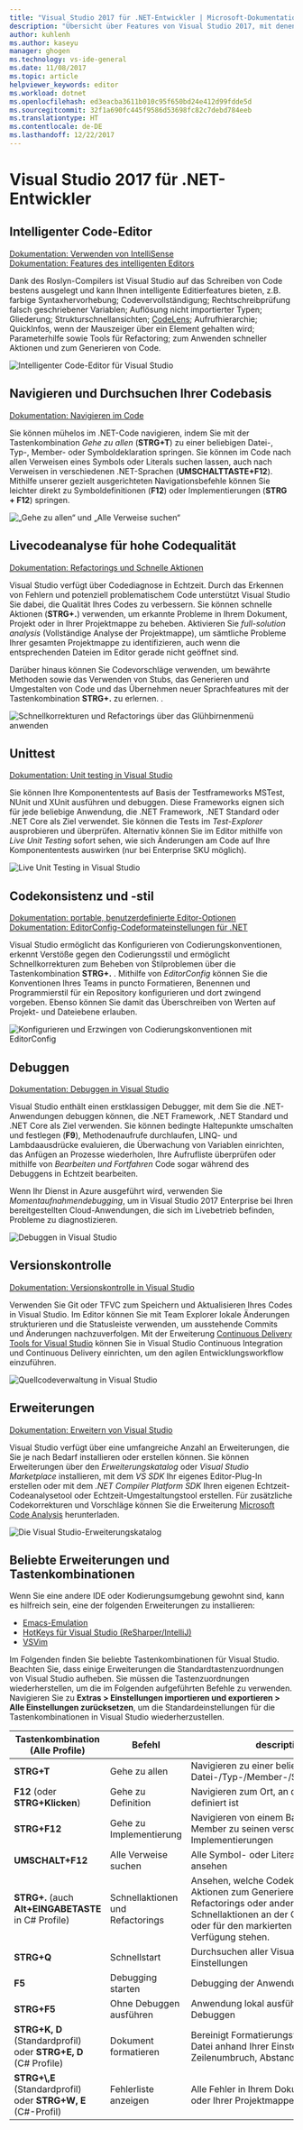 ```yaml
---
title: "Visual Studio 2017 für .NET-Entwickler | Microsoft-Dokumentation"
description: "Übersicht über Features von Visual Studio 2017, mit denen Sie .NET-Code schneller und besser schreiben können."
author: kuhlenh
ms.author: kaseyu
manager: ghogen
ms.technology: vs-ide-general
ms.date: 11/08/2017
ms.topic: article
helpviewer_keywords: editor
ms.workload: dotnet
ms.openlocfilehash: ed3eacba3611b010c95f650bd24e412d99fdde5d
ms.sourcegitcommit: 32f1a690fc445f9586d53698fc82c7debd784eeb
ms.translationtype: HT
ms.contentlocale: de-DE
ms.lasthandoff: 12/22/2017
---
```

# <a name="visual-studio-2017-for-net-developers"></a>Visual Studio 2017 für .NET-Entwickler

## <a name="smart-code-editor"></a>Intelligenter Code-Editor
[Dokumentation: Verwenden von IntelliSense](using-intellisense.md)  
[Dokumentation: Features des intelligenten Editors](writing-code-in-the-code-and-text-editor.md)

Dank des Roslyn-Compilers ist Visual Studio auf das Schreiben von Code bestens ausgelegt und kann Ihnen intelligente Editierfeatures bieten, z.B. farbige Syntaxhervorhebung; Codevervollständigung; Rechtschreibprüfung falsch geschriebener Variablen; Auflösung nicht importierter Typen; Gliederung; Strukturschnellansichten; [CodeLens](find-code-changes-and-other-history-with-codelens.md); Aufrufhierarchie; QuickInfos, wenn der Mauszeiger über ein Element gehalten wird; Parameterhilfe sowie Tools für Refactoring; zum Anwenden schneller Aktionen und zum Generieren von Code.
 
![Intelligenter Code-Editor für Visual Studio](../ide/media/VSIDE_Productivity_SmartCodeEditor.png "VSIDE_Productivity_SmartCodeEditor")  

## <a name="navigate-and-search-your-codebase"></a>Navigieren und Durchsuchen Ihrer Codebasis
[Dokumentation: Navigieren im Code](navigating-code.md)

Sie können mühelos im .NET-Code navigieren, indem Sie mit der Tastenkombination *Gehe zu allen* (**STRG+T**) zu einer beliebigen Datei-, Typ-, Member- oder Symboldeklaration springen. Sie können im Code nach allen Verweisen eines Symbols oder Literals suchen lassen, auch nach Verweisen in verschiedenen .NET-Sprachen (**UMSCHALTTASTE+F12**). Mithilfe unserer gezielt ausgerichteten Navigationsbefehle können Sie leichter direkt zu Symboldefinitionen (**F12**) oder Implementierungen (**STRG + F12**) springen.

![„Gehe zu allen“ und „Alle Verweise suchen“](../ide/media/VSIDE_Productivity_Navigation.png "VSIDE_Productivity_Navigation")  

## <a name="live-code-analysis-for-code-quality"></a>Livecodeanalyse für hohe Codequalität
[Dokumentation: Refactorings und Schnelle Aktionen](refactoring-code-generation-quick-actions.md)

Visual Studio verfügt über Codediagnose in Echtzeit. Durch das Erkennen von Fehlern und potenziell problematischem Code unterstützt Visual Studio Sie dabei, die Qualität Ihres Codes zu verbessern. Sie können schnelle Aktionen (**STRG+.**) verwenden, um erkannte Probleme in Ihrem Dokument, Projekt oder in Ihrer Projektmappe zu beheben. Aktivieren Sie *full-solution analysis* (Vollständige Analyse der Projektmappe), um sämtliche Probleme Ihrer gesamten Projektmappe zu identifizieren, auch wenn die entsprechenden Dateien im Editor gerade nicht geöffnet sind. 

Darüber hinaus können Sie Codevorschläge verwenden, um bewährte Methoden sowie das Verwenden von Stubs, das Generieren und Umgestalten von Code und das Übernehmen neuer Sprachfeatures mit der Tastenkombination **STRG+.** zu erlernen. .

![Schnellkorrekturen und Refactorings über das Glühbirnenmenü anwenden](../ide/media/VSIDE_Productivity_CodeAnalysis.png "VSIDE_Productivity_CodeAnalysis")  

## <a name="unit-testing"></a>Unittest
[Dokumentation: Unit testing in Visual Studio](../test/improve-code-quality.md)

Sie können Ihre Komponententests auf Basis der Testframeworks MSTest, NUnit und XUnit ausführen und debuggen. Diese Frameworks eignen sich für jede beliebige Anwendung, die .NET Framework, .NET Standard oder .NET Core als Ziel verwendet. Sie können die Tests im *Test-Explorer* ausprobieren und überprüfen. Alternativ können Sie im Editor mithilfe von *Live Unit Testing* sofort sehen, wie sich Änderungen am Code auf Ihre Komponententests auswirken (nur bei Enterprise SKU möglich). 

![Live Unit Testing in Visual Studio](../ide/media/VSIDE_Productivity_LiveUnitTesting.png "VSIDE_Productivity_LiveUnitTesting")  

## <a name="code-consistency-and-style"></a>Codekonsistenz und -stil
[Dokumentation: portable, benutzerdefinierte Editor-Optionen](create-portable-custom-editor-options.md)  
[Dokumentation: EditorConfig-Codeformateinstellungen für .NET](editorconfig-code-style-settings-reference.md)

Visual Studio ermöglicht das Konfigurieren von Codierungskonventionen, erkennt Verstöße gegen den Codierungsstil und ermöglicht Schnellkorrekturen zum Beheben von Stilproblemen über die Tastenkombination **STRG+.** . Mithilfe von *EditorConfig* können Sie die Konventionen Ihres Teams in puncto Formatieren, Benennen und Programmierstil für ein Repository konfigurieren und dort zwingend vorgeben. Ebenso können Sie damit das Überschreiben von Werten auf Projekt- und Dateiebene erlauben. 

![Konfigurieren und Erzwingen von Codierungskonventionen mit EditorConfig](../ide/media/VSIDE_Productivity_CodeStyle.png "VSIDE_Productivity_CodeStyle")  

## <a name="debugging"></a>Debuggen
[Dokumentation: Debuggen in Visual Studio](../debugger/index.md)

Visual Studio enthält einen erstklassigen Debugger, mit dem Sie die .NET-Anwendungen debuggen können, die .NET Framework, .NET Standard und .NET Core als Ziel verwenden. Sie können bedingte Haltepunkte umschalten und festlegen (**F9**), Methodenaufrufe durchlaufen, LINQ- und Lambdaausdrücke evaluieren, die Überwachung von Variablen einrichten, das Anfügen an Prozesse wiederholen, Ihre Aufrufliste überprüfen oder mithilfe von *Bearbeiten und Fortfahren* Code sogar während des Debuggens in Echtzeit bearbeiten. 

Wenn Ihr Dienst in Azure ausgeführt wird, verwenden Sie *Momentaufnahmendebugging*, um in Visual Studio 2017 Enterprise bei Ihren bereitgestellten Cloud-Anwendungen, die sich im Livebetrieb befinden, Probleme zu diagnostizieren.

![Debuggen in Visual Studio](../ide/media/VSIDE_Productivity_Debugging.png "VSIDE_Productivity_Debugging")  

## <a name="version-control"></a>Versionskontrolle
[Dokumentation: Versionskontrolle in Visual Studio](/vsts/index)

Verwenden Sie Git oder TFVC zum Speichern und Aktualisieren Ihres Codes in Visual Studio. Im Editor können Sie mit Team Explorer lokale Änderungen strukturieren und die Statusleiste verwenden, um ausstehende Commits und Änderungen nachzuverfolgen. Mit der Erweiterung [Continuous Delivery Tools for Visual Studio](https://marketplace.visualstudio.com/items?itemName=VSIDEDevOpsMSFT.ContinuousDeliveryToolsforVisualStudio) können Sie in Visual Studio Continuous Integration und Continuous Delivery einrichten, um den agilen Entwicklungsworkflow einzuführen.

![Quellcodeverwaltung in Visual Studio](../ide/media/VSIDE_Productivity_SourceControl.png "VSIDE_Productivity_SourceControl")

## <a name="extensibility"></a>Erweiterungen
[Dokumentation: Erweitern von Visual Studio](../extensibility/index.md)

Visual Studio verfügt über eine umfangreiche Anzahl an Erweiterungen, die Sie je nach Bedarf installieren oder erstellen können. Sie können Erweiterungen über den *Erweiterungskatalog* oder *Visual Studio Marketplace* installieren, mit dem *VS SDK* Ihr eigenes Editor-Plug-In erstellen oder mit dem *.NET Compiler Platform SDK* Ihren eigenen Echtzeit-Codeanalysetool oder Echtzeit-Umgestaltungstool erstellen. Für zusätzliche Codekorrekturen und Vorschläge können Sie die Erweiterung [Microsoft Code Analysis](https://marketplace.visualstudio.com/items?itemName=VisualStudioPlatformTeam.MicrosoftCodeAnalysis2017) herunterladen. 

![Die Visual Studio-Erweiterungskatalog](../ide/media/VSIDE_Productivity_Extensibility.png "VSIDE_Productivity_Extensibility")  

## <a name="popular-extensions--shortcuts"></a>Beliebte Erweiterungen und Tastenkombinationen
Wenn Sie eine andere IDE oder Kodierungsumgebung gewohnt sind, kann es hilfreich sein, eine der folgenden Erweiterungen zu installieren:
- [Emacs-Emulation](https://marketplace.visualstudio.com/items?itemName=VisualStudioProductTeam.Emacsemulation)
- [HotKeys für Visual Studio (ReSharper/IntelliJ)](https://marketplace.visualstudio.com/items?itemName=JustinClareburtMSFT.HotKeys2017-KeyboardShortcuts)
- [VSVim](https://marketplace.visualstudio.com/items?itemName=JaredParMSFT.VsVim)

Im Folgenden finden Sie beliebte Tastenkombinationen für Visual Studio. Beachten Sie, dass einige Erweiterungen die Standardtastenzuordnungen von Visual Studio aufheben. Sie müssen die Tastenzuordnungen wiederherstellen, um die im Folgenden aufgeführten Befehle zu verwenden. Navigieren Sie zu **Extras > Einstellungen importieren und exportieren > Alle Einstellungen zurücksetzen**, um die Standardeinstellungen für die Tastenkombinationen in Visual Studio wiederherzustellen.

| Tastenkombination (Alle Profile) | Befehl | description |
|-|-|-| 
| **STRG+T** | Gehe zu allen | Navigieren zu einer beliebigen Datei-/Typ-/Member-/Symboldeklaration |
| **F12** (oder **STRG+Klicken**) | Gehe zu Definition | Navigieren zum Ort, an dem ein Symbol definiert ist |
| **STRG+F12** | Gehe zu Implementierung | Navigieren von einem Basistyp oder Member zu seinen verschiedenen Implementierungen |
| **UMSCHALT+F12** | Alle Verweise suchen | Alle Symbol- oder Literalverweise ansehen |
| **STRG+.** (auch **Alt+EINGABETASTE** in C# Profile) | Schnellaktionen und Refactorings | Ansehen, welche Codekorrekturen, Aktionen zum Generieren von Code, Refactorings oder anderen Schnellaktionen an der Cursorposition oder für den markierten Code zur Verfügung stehen. |
| **STRG+Q** | Schnellstart | Durchsuchen aller Visual Studio-Einstellungen |
| **F5** | Debugging starten | Debugging der Anwendung starten |
| **STRG+F5** | Ohne Debuggen ausführen | Anwendung lokal ausführen, ohne Debuggen |
| **STRG+K, D** (Standardprofil) oder **STRG+E, D** (C# Profile) | Dokument formatieren | Bereinigt Formatierungsverstöße in Ihrer Datei anhand Ihrer Einstellungen für Zeilenumbruch, Abstand und Einzug |
| **STRG+\\,E** (Standardprofil) oder **STRG+W, E** (C#-Profil) | Fehlerliste anzeigen | Alle Fehler in Ihrem Dokument, Projekt oder Ihrer Projektmappe ansehen |


